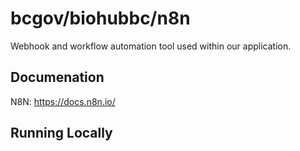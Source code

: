 # bcgov/biohubbc/n8n

Webhook and workflow automation tool used within our application.

## Documenation

N8N: https://docs.n8n.io/

## Running Locally
